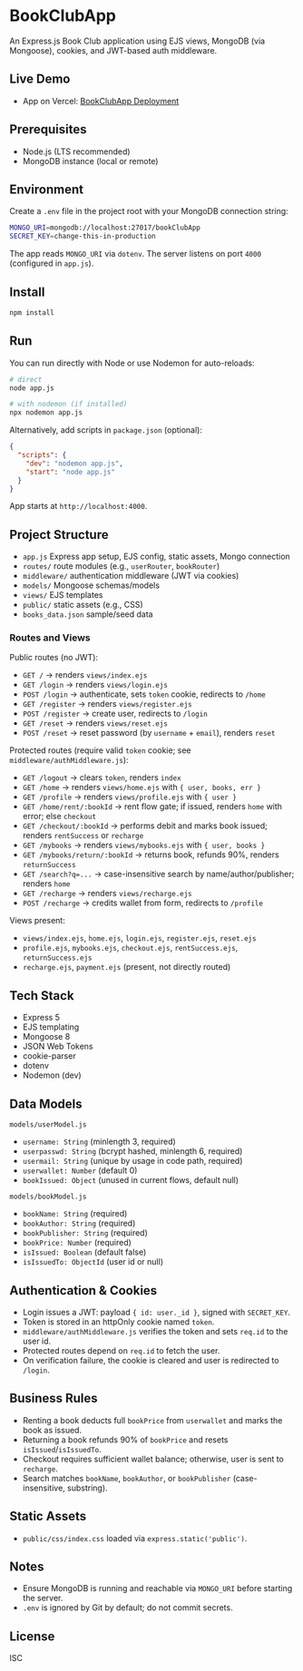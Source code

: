 # BookClubApp

An Express.js Book Club application using EJS views, MongoDB (via Mongoose), cookies, and JWT-based auth middleware.

## Live Demo
- App on Vercel: [BookClubApp Deployment](https://book-club-git-main-rahul-rajputs-projects-c3ee2aaf.vercel.app?_vercel_share=yR2EAMEVzmp2A3Homguh4FWRbwGSAwBh)

## Prerequisites
- Node.js (LTS recommended)
- MongoDB instance (local or remote)

## Environment
Create a `.env` file in the project root with your MongoDB connection string:
```bash
MONGO_URI=mongodb://localhost:27017/bookClubApp
SECRET_KEY=change-this-in-production
```
The app reads `MONGO_URI` via `dotenv`. The server listens on port `4000` (configured in `app.js`).

## Install
```bash
npm install
```

## Run
You can run directly with Node or use Nodemon for auto-reloads:
```bash
# direct
node app.js

# with nodemon (if installed)
npx nodemon app.js
```
Alternatively, add scripts in `package.json` (optional):
```json
{
  "scripts": {
    "dev": "nodemon app.js",
    "start": "node app.js"
  }
}
```

App starts at `http://localhost:4000`.

## Project Structure
- `app.js` Express app setup, EJS config, static assets, Mongo connection
- `routes/` route modules (e.g., `userRouter`, `bookRouter`)
- `middleware/` authentication middleware (JWT via cookies)
- `models/` Mongoose schemas/models
- `views/` EJS templates
- `public/` static assets (e.g., CSS)
- `books_data.json` sample/seed data

### Routes and Views

Public routes (no JWT):
- `GET /` → renders `views/index.ejs`
- `GET /login` → renders `views/login.ejs`
- `POST /login` → authenticate, sets `token` cookie, redirects to `/home`
- `GET /register` → renders `views/register.ejs`
- `POST /register` → create user, redirects to `/login`
- `GET /reset` → renders `views/reset.ejs`
- `POST /reset` → reset password (by `username` + `email`), renders `reset`

Protected routes (require valid `token` cookie; see `middleware/authMiddleware.js`):
- `GET /logout` → clears `token`, renders `index`
- `GET /home` → renders `views/home.ejs` with `{ user, books, err }`
- `GET /profile` → renders `views/profile.ejs` with `{ user }`
- `GET /home/rent/:bookId` → rent flow gate; if issued, renders `home` with error; else `checkout`
- `GET /checkout/:bookId` → performs debit and marks book issued; renders `rentSuccess` or `recharge`
- `GET /mybooks` → renders `views/mybooks.ejs` with `{ user, books }`
- `GET /mybooks/return/:bookId` → returns book, refunds 90%, renders `returnSuccess`
- `GET /search?q=...` → case-insensitive search by name/author/publisher; renders `home`
- `GET /recharge` → renders `views/recharge.ejs`
- `POST /recharge` → credits wallet from form, redirects to `/profile`

Views present:
- `views/index.ejs`, `home.ejs`, `login.ejs`, `register.ejs`, `reset.ejs`
- `profile.ejs`, `mybooks.ejs`, `checkout.ejs`, `rentSuccess.ejs`, `returnSuccess.ejs`
- `recharge.ejs`, `payment.ejs` (present, not directly routed)

## Tech Stack
- Express 5
- EJS templating
- Mongoose 8
- JSON Web Tokens
- cookie-parser
- dotenv
- Nodemon (dev)

## Data Models

`models/userModel.js`
- `username: String` (minlength 3, required)
- `userpasswd: String` (bcrypt hashed, minlength 6, required)
- `usermail: String` (unique by usage in code path, required)
- `userwallet: Number` (default 0)
- `bookIssued: Object` (unused in current flows, default null)

`models/bookModel.js`
- `bookName: String` (required)
- `bookAuthor: String` (required)
- `bookPublisher: String` (required)
- `bookPrice: Number` (required)
- `isIssued: Boolean` (default false)
- `isIssuedTo: ObjectId` (user id or null)

## Authentication & Cookies
- Login issues a JWT: payload `{ id: user._id }`, signed with `SECRET_KEY`.
- Token is stored in an httpOnly cookie named `token`.
- `middleware/authMiddleware.js` verifies the token and sets `req.id` to the user id.
- Protected routes depend on `req.id` to fetch the user.
- On verification failure, the cookie is cleared and user is redirected to `/login`.

## Business Rules
- Renting a book deducts full `bookPrice` from `userwallet` and marks the book as issued.
- Returning a book refunds 90% of `bookPrice` and resets `isIssued`/`isIssuedTo`.
- Checkout requires sufficient wallet balance; otherwise, user is sent to `recharge`.
- Search matches `bookName`, `bookAuthor`, or `bookPublisher` (case-insensitive, substring).

## Static Assets
- `public/css/index.css` loaded via `express.static('public')`.

## Notes
- Ensure MongoDB is running and reachable via `MONGO_URI` before starting the server.
- `.env` is ignored by Git by default; do not commit secrets.

## License
ISC
